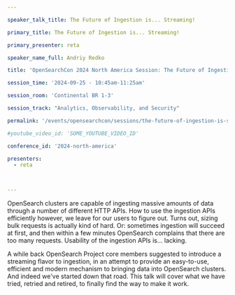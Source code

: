 ```yaml
---

speaker_talk_title: The Future of Ingestion is... Streaming!

primary_title: The Future of Ingestion is... Streaming!

primary_presenter: reta

speaker_name_full: Andriy Redko

title: 'OpenSearchCon 2024 North America Session: The Future of Ingestion is... Streaming!'

session_time: '2024-09-25 - 10:45am-11:25am' 

session_room: 'Continental BR 1-3' 

session_track: "Analytics, Observability, and Security"

permalink: '/events/opensearchcon/sessions/the-future-of-ingestion-is-streaming.html' 

#youtube_video_id: 'SOME_YOUTUBE_VIDEO_ID' 

conference_id: '2024-north-america' 

presenters: 
  - reta



---
```

OpenSearch clusters are capable of ingesting massive amounts of data through a number of different HTTP APIs. How to use the ingestion APIs efficiently however, we leave for our users to figure out. Turns out, sizing bulk requests is actually kind of hard. Or: sometimes ingestion will succeed at first, and then within a few minutes OpenSearch complains that there are too many requests. Usability of the ingestion APIs is... lacking.

A while back OpenSearch Project core members suggested to introduce a streaming flavor to ingestion, in an attempt to provide an easy-to-use, efficient and modern mechanism to bringing data into OpenSearch clusters. And indeed we've started down that road. This talk will cover what we have tried, retried and retired, to finally find the way to make it work.

